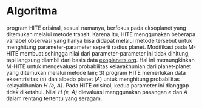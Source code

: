 # Algoritma

program HITE orisinal, sesuai namanya, berfokus pada eksoplanet yang ditemukan melalui metode transit. Karena itu, HITE menggunakan beberapa variabel observasi yang hanya bisa didapat melalui metode tersebut untuk menghitung parameter-parameter seperti radius planet. Modifikasi pada M-HITE membuat sehingga nilai dari parameter-parameter ini tidak dihitung, tapi langsung diambil dari basis data [exoplanets.org](https//:www.exoplanets.org). Hal ini memungkinkan M-HITE untuk mengevaluasi probabilitas kelayakhunian dari planet-planet yang ditemukan melalui metode lain;
3) program HITE memerlukan data eksentrisitas (_e_) dan albedo planet (_A_) untuk menghitung probabilitas kelayakhunian _H (e, A)_. Pada HITE orisinal, kedua parameter ini dianggap tidak diketahui. Nilai _H (e, A)_ dievaluasi menggunakan pasangan _e_ dan _A_ dalam rentang tertentu yang seragam. 